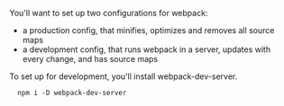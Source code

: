 You'll want to set up two configurations for webpack:

- a production config, that minifies, optimizes and removes all source maps
- a development config, that runs webpack in a server, updates with every change, and has source maps

To set up for development, you'll install webpack-dev-server.

```
  npm i -D webpack-dev-server
```